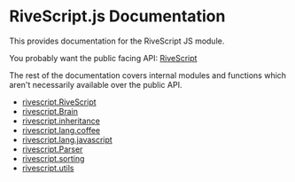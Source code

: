 # RiveScript.js Documentation

This provides documentation for the RiveScript JS module.

You probably want the public facing API: [RiveScript](./rivescript.md)

The rest of the documentation covers internal modules and functions which aren't
necessarily available over the public API.

* [rivescript.RiveScript](./rivescript.md)
* [rivescript.Brain](./brain.md)
* [rivescript.inheritance](./inheritance.md)
* [rivescript.lang.coffee](./lang.coffee.md)
* [rivescript.lang.javascript](./lang.javascript.md)
* [rivescript.Parser](./parser.md)
* [rivescript.sorting](./sorting.md)
* [rivescript.utils](./utils.md)
